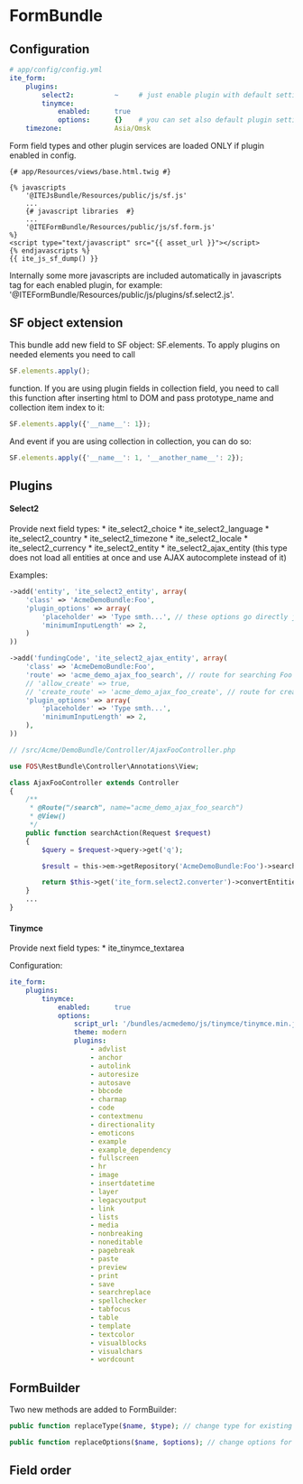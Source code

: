 FormBundle
==========

Configuration
-------------
```yml
# app/config/config.yml
ite_form:
    plugins:
        select2:          ~     # just enable plugin with default settings
        tinymce:
            enabled:      true
            options:      {}    # you can set also default plugin settings, which you can override for in specific field
    timezone:             Asia/Omsk
```   
Form field types and other plugin services are loaded ONLY if plugin enabled in config.

```twig
{# app/Resources/views/base.html.twig #}

{% javascripts
    '@ITEJsBundle/Resources/public/js/sf.js'
    ...
    {# javascript libraries  #}
    ...
    '@ITEFormBundle/Resources/public/js/sf.form.js'
%}
<script type="text/javascript" src="{{ asset_url }}"></script>
{% endjavascripts %}
{{ ite_js_sf_dump() }}
```
Internally some more javascripts are included automatically in javascripts tag for each enabled plugin, for example: '@ITEFormBundle/Resources/public/js/plugins/sf.select2.js'.

SF object extension
-------------------
This bundle add new field to SF object: SF.elements. To apply plugins on needed elements you need to call 
```js
SF.elements.apply();
```
function. If you are using plugin fields in collection field, you need to call this function after inserting html to DOM and pass prototype_name and collection item index to it:
```js
SF.elements.apply({'__name__': 1});
```
And event if you are using collection in collection, you can do so:
```js
SF.elements.apply({'__name__': 1, '__another_name__': 2});
```

Plugins
-------
<h4>Select2</h4>
Provide next field types:
 * ite_select2_choice
 * ite_select2_language
 * ite_select2_country
 * ite_select2_timezone
 * ite_select2_locale
 * ite_select2_currency
 * ite_select2_entity
 * ite_select2_ajax_entity (this type does not load all entities at once and use AJAX autocomplete instead of it)

Examples:

```php
->add('entity', 'ite_select2_entity', array(
    'class' => 'AcmeDemoBundle:Foo',
    'plugin_options' => array(          
        'placeholder' => 'Type smth...', // these options go directly javascript when plugin will be initialized 
        'minimumInputLength' => 2,
    )
))
```

```php
->add('fundingCode', 'ite_select2_ajax_entity', array(
    'class' => 'AcmeDemoBundle:Foo',
    'route' => 'acme_demo_ajax_foo_search', // route for searching Foo records by given query
    // 'allow_create' => true,
    // 'create_route' => 'acme_demo_ajax_foo_create', // route for creating Foo entity using given query
    'plugin_options' => array(
        'placeholder' => 'Type smth...',
        'minimumInputLength' => 2,
    ),
))
```

```php
// /src/Acme/DemoBundle/Controller/AjaxFooController.php

use FOS\RestBundle\Controller\Annotations\View;

class AjaxFooController extends Controller
{
    /**
     * @Route("/search", name="acme_demo_ajax_foo_search")
     * @View()
     */
    public function searchAction(Request $request)
    {
        $query = $request->query->get('q');

        $result = this->em->getRepository('AcmeDemoBundle:Foo')->search($query);

        return $this->get('ite_form.select2.converter')->convertEntitiesToOptions($result, $labelPath);
    }
    ...
}
```

<h4>Tinymce</h4>
Provide next field types:
* ite_tinymce_textarea

Configuration:

```yml
ite_form:
    plugins:
        tinymce:
            enabled:      true
            options:      
                script_url: '/bundles/acmedemo/js/tinymce/tinymce.min.js'
                theme: modern
                plugins:
                    - advlist
                    - anchor
                    - autolink
                    - autoresize
                    - autosave
                    - bbcode
                    - charmap
                    - code
                    - contextmenu
                    - directionality
                    - emoticons
                    - example
                    - example_dependency
                    - fullscreen
                    - hr
                    - image
                    - insertdatetime
                    - layer
                    - legacyoutput
                    - link
                    - lists
                    - media
                    - nonbreaking
                    - noneditable
                    - pagebreak
                    - paste
                    - preview
                    - print
                    - save
                    - searchreplace
                    - spellchecker
                    - tabfocus
                    - table
                    - template
                    - textcolor
                    - visualblocks
                    - visualchars
                    - wordcount
```    
FormBuilder
-----------
Two new methods are added to FormBuilder:
```php
public function replaceType($name, $type); // change type for existing field

public function replaceOptions($name, $options); // change options for existing field
```
Field order
-----------

